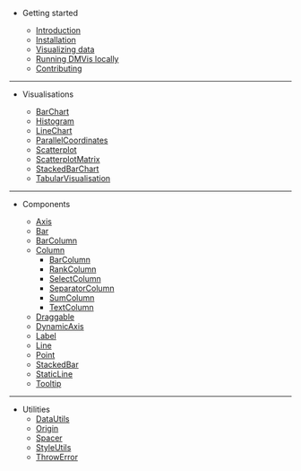 - Getting started

  - [Introduction](README.md)
  - [Installation](INSTALLING.md)
  - [Visualizing data](DATA.md)
  - [Running DMVis locally](LOCAL.md)
  - [Contributing](CONTRIBUTING.md)

---

- Visualisations

  - [BarChart](Visualisations/BarChart.md)
  - [Histogram](visualisations/Histogram.md)
  - [LineChart](visualisations/LineChart.md)
  - [ParallelCoordinates](visualisations/ParallelCoordinates.md)
  - [Scatterplot](visualisations/Scatterplot.md)
  - [ScatterplotMatrix](visualisations/ScatterplotMatrix.md)
  - [StackedBarChart](visualisations/StackedBarChart.md)
  - [TabularVisualisation](visualisations/TabularVisualisation.md)

---

- Components

  - [Axis](components/axis.md)
  - [Bar](components/bar.md)
  - [BarColumn](components/barcolumn.md)
  - [Column](components/column.md)
    - [BarColumn](columns/barcolumn.md)
    - [RankColumn](columns/rankcolumn.md)
    - [SelectColumn](columns/selectcolumn.md)
    - [SeparatorColumn](columns/separatorcolumn.md)
    - [SumColumn](columns/sumcolumn.md)
    - [TextColumn](columns/textcolumn.md)
  - [Draggable](components/draggable.md)
  - [DynamicAxis](components/dynamicaxis.md)
  - [Label](components/label.md)
  - [Line](components/line.md)
  - [Point](components/point.md)
  - [StackedBar](components/stackedbar.md)
  - [StaticLine](components/staticLine.md)
  - [Tooltip](components/tooltip.md)

---

- Utilities
  - [DataUtils](utils/dataUtils.md)
  - [Origin](utils/origin.md)
  - [Spacer](utils/spacer.md)
  - [StyleUtils](utils/styleUtils.md)
  - [ThrowError](utils/throwError.md)
